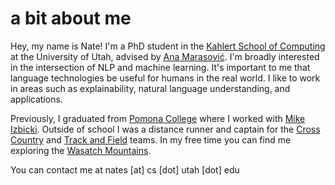 # a bit about me

Hey, my name is Nate!
I'm a PhD student in the [Kahlert School of Computing](https://www.cs.utah.edu/) at the University of Utah, advised by [Ana Marasovi&#263;](https://www.anamarasovic.com/). I'm broadly interested in the intersection of NLP and machine learning. It's important to me that language technologies be useful for humans in the real world. I like to work in areas such as explainability, natural language understanding, and applications.

Previously, I graduated from [Pomona College](https://www.pomona.edu/) where I worked with [Mike Izbicki](https://izbicki.me/). Outside of school I was a distance runner and captain for the [Cross Country](https://www.sagehens.com/sports/mxc/index) and [Track and Field](https://www.sagehens.com/sports/mtrack/index) teams.
In my free time you can find me exploring the [Wasatch Mountains](https://en.wikipedia.org/wiki/Wasatch_Range).

You can contact me at nates [at] cs [dot] utah [dot] edu 
